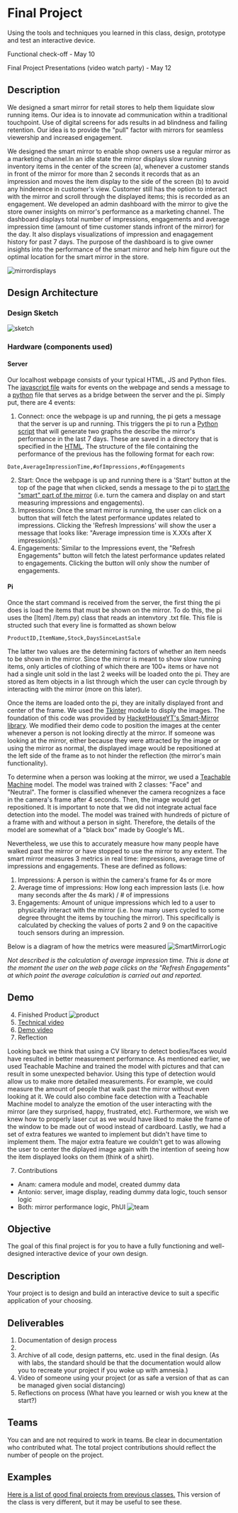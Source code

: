 # Final Project

Using the tools and techniques you learned in this class, design, prototype and test an interactive device.

Functional check-off - May 10
 
Final Project Presentations (video watch party) - May 12

## Description
We designed a smart mirror for retail stores to help them liquidate slow running items. Our idea is to innovate ad communication within a traditional touchpoint. Use of digital screens for ads results in ad blindness and failing retention. Our idea is to provide the "pull" factor with mirrors for seamless viewership and increased engagement. 

We designed the smart mirror to enable shop owners use a regular mirror as a marketing channel.In an idle state the mirror displays slow running inventory items in the center of the screen (a), whenever a customer stands in front of the mirror for more than 2 seconds it records that as an impression and moves the item display to the side of the screen (b) to avoid any hinderence in customer's view. Customer still has the option to interact with the mirror and scroll through the displayed items; this is recorded as an engagement. We developed an admin dashboard with the mirror to give the store owner insights on mirror's performance as a marketing channel. The dashboard displays total number of impressions, engagements and average impression time (amount of time customer stands infront of the mirror) for the day. It also displays visualizations of impression and enagagement history for past 7 days. The purpose of the dashboard is to give owner insights into the performance of the  smart mirror and help him figure out the optimal location for the smart mirror in the store. 

![mirrordisplays](mirrordisplays.png)

## Design Architecture
 ### Design Sketch
 
 ![sketch](sketch.png)
 
 ### Hardware (components used)
 
 #### Server
Our localhost webpage consists of your typical HTML, JS and Python files. The [javascript file](/Final%20Project/static/index.js) waits for events on the webpage and sends a message to a [python](/Final%20Project/app.py) file that serves as a bridge between the server and the pi. Simply put, there are 4 events:
1. Connect: once the webpage is up and running, the pi gets a message that the server is up and running. This triggers the pi to run a [Python script](/Final%20Project/graph.py) that will generate two graphs the describe the mirror's performance in the last 7 days. These are saved in a directory that is specified in the [HTML](/Final%20Project/templates/index.html). The structure of the file containing the performance of the previous has the following format for each row:
```
Date,AverageImpressionTime,#ofImpressions,#ofEngagements
```
2. Start: Once the webpage is up and running there is a 'Start' button at the top of the page that when clicked, sends a message to the pi to [start the "smart" part of the mirror](/Final%20Project/merged.py) (i.e. turn the camera and display on and start measuring impressions and engagements).
3. Impressions: Once the smart mirror is running, the user can click on a button that will fetch the latest performance updates related to impressions. Clicking the 'Refresh Impressions' will show the user a message that looks like: "Average impression time is X.XXs after X impression(s)."
4. Engagements: Similar to the Impressions event, the "Refresh Engagements" button will fetch the latest performance updates related to engagements. Clicking the button will only show the number of engagements.

 
 #### Pi
Once the start command is received from the server, the first thing the pi does is load the items that must be shown on the mirror. To do this, the pi uses the [Item]
/Item.py) class that reads an intenvtory .txt file. This file is structed such that every line is formatted as shown below
```
ProductID,ItemName,Stock,DaysSinceLastSale
```
The latter two values are the determining factors of whether an item needs to be shown in the mirror. Since the mirror is meant to show slow running items, only articles of clothing of which there are 100+ items or have not had a single unit sold in the last 2 weeks will be loaded onto the pi. They are stored as Item objects in a list through which the user can cycle through by interacting with the mirror (more on this later).

Once the items are loaded onto the pi, they are initally displayed front and center of the frame. We used the [Tkinter](https://docs.python.org/3/library/tkinter.html) module to disply the images. The foundation of this code was provided by [HacketHouseYT's Smart-Mirror library](https://github.com/HackerShackOfficial/Smart-Mirror). We modified their demo code to position the images at the center whenever a person is not looking directly at the mirror. If someone was looking at the mirror, either because they were attracted by the image or using the mirror as normal, the displayed image would be repositioned at the left side of the frame as to not hinder the reflection (the mirror's main functionality).

To determine when a person was looking at the mirror, we used a [Teachable Machine](https://teachablemachine.withgoogle.com/) model. The model was trained with 2 classes: "Face" and "Neutral". The former is classified whenever the camera recognizes a face in the camera's frame after 4 seconds. Then, the image would get repositioned. It is important to note that we did not integrate actual face detection into the model. The model was trained with hundreds of picture of a frame with and without a person in sight. Therefore, the details of the model are somewhat of a "black box" made by Google's ML.

Nevertheless, we use this to accurately measure how many people have walked past the mirror or have stopped to use the mirror to any extent. The smart mirror measures 3 metrics in real time: impressions, average time of impressions and engagements. These are defined as follows:
1. Impressions: A person is within the camera's frame for 4s or more
2. Average time of impressions: How long each impression lasts (i.e. how many seconds after the 4s mark) / # of impressions
3. Engagements: Amount of unique impressions which led to a user to physically interact with the mirror (i.e. how many users cycled to some degree throught the items by touching the mirror). This specifically is calculated by checking the values of ports 2 and 9 on the capacitive touch sensors during an impression.

Below is a diagram of how the metrics were measured
![SmartMirrorLogic](SmartMirrorLogic.png)

_Not described is the calculation of average impression time. This is done at the moment the user on the web page clicks on the "Refresh Engagements" at which point the average calculation is carried out and reported._
 
 ## Demo
4. Finished Product
![product](product.png)
5. [Technical video](https://drive.google.com/file/d/12rsb5dNeV_98kxRerhpMU2UZF9vAc9TF/view?usp=sharing)
6. [Demo video](https://drive.google.com/file/d/1VQ6X0gf9IwjF8L_LpPwcW_kvp8LJPwKi/view?usp=sharing)
7. Reflection

Looking back we think that using a CV library to detect bodies/faces would have resulted in better measurement performance. As mentioned earlier, we used Teachable Machine and trained the model with pictures and that can result in some unexpected behavior. Using this type of detection would allow us to make more detailed measurements. For example, we could measure the amount of people that walk past the mirror without even looking at it. We could also combine face detection with a Teachable Machine model to analyze the emotion of the user interacting with the mirror (are they surprised, happy, frustrated, etc). Furthermore, we wish we knew how to properly laser cut as we would have liked to make the frame of the window to be made out of wood instead of cardboard. Lastly, we had a set of extra features we wanted to implement but didn't have time to implement them. The major extra feature we couldn't get to was allowing the user to center the diplayed image again with the intention of seeing how the item displayed looks on them (think of a shirt).

7. Contributions
- Anam: camera module and model, created dummy data
- Antonio: server, image display, reading dummy data logic, touch sensor logic
- Both: mirror performance logic, PhUI
![team](team.png)

## Objective

The goal of this final project is for you to have a fully functioning and well-designed interactive device of your own design.
 
## Description
Your project is to design and build an interactive device to suit a specific application of your choosing. 

## Deliverables

1. Documentation of design process
2. 
3. Archive of all code, design patterns, etc. used in the final design. (As with labs, the standard should be that the documentation would allow you to recreate your project if you woke up with amnesia.)
4. Video of someone using your project (or as safe a version of that as can be managed given social distancing)
5. Reflections on process (What have you learned or wish you knew at the start?)


## Teams

You can and are not required to work in teams. Be clear in documentation who contributed what. The total project contributions should reflect the number of people on the project.

## Examples

[Here is a list of good final projects from previous classes.](https://github.com/FAR-Lab/Developing-and-Designing-Interactive-Devices/wiki/Previous-Final-Projects)
This version of the class is very different, but it may be useful to see these.
